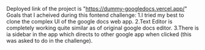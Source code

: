 Deployed link of the project is "https://dummy-googledocs.vercel.app/"
Goals that I acheived during this fontend challenge:
1.I tried my best to clone the complex UI of the google docs web app.
2.Text Editor is completely working quite similar as of original google docs editor.
3.There is ia sidebar in the app which directs to other google app when clicked (this was asked to do in the challenge).

